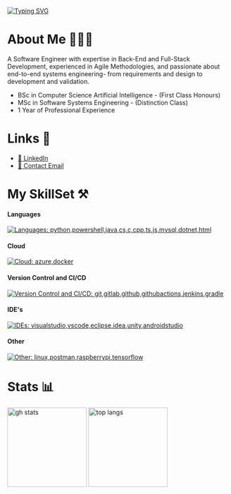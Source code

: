 [![Typing SVG](https://readme-typing-svg.demolab.com?font=Fira+Code&pause=1000&color=07db8a&width=435&lines=Hello%2C+I'm+Dan;Software+Engineer;Backend+Developer;Master+Of+Software+Engineering;Bachelor+Of+Artificial+Intelligence)](https://git.io/typing-svg)


# About Me 👨🏼‍💻

A Software Engineer with expertise in Back-End and Full-Stack Development, experienced in
Agile Methodologies, and passionate about end-to-end systems engineering- from requirements
and design to development and validation.

- BSc in Computer Science Artificial Intelligence - (First Class Honours)
- MSc in Software Systems Engineering - (Distinction Class)
- 1 Year of Professional Experience

# Links 📄

- [💼 LinkedIn](https://www.linkedin.com/in/daniel-musselwhite/)
- [📧 Contact Email](mailto:danielmusselwhite@outlook.com)

# My SkillSet ⚒️

#### Languages
[![Languages: python,powershell,java,cs,c,cpp,ts,js,mysql,dotnet,html](https://skillicons.dev/icons?i=python,powershell,java,cs,c,cpp,ts,js,mysql,dotnet,html,go)](https://skillicons.dev)

#### Cloud
[![Cloud: azure,docker](https://skillicons.dev/icons?i=azure,docker)](https://skillicons.dev)

#### Version Control and CI/CD
[![Version Control and CI/CD: git,gitlab,github,githubactions,jenkins,gradle](https://skillicons.dev/icons?i=git,gitlab,github,githubactions,jenkins,gradle)](https://skillicons.dev)

#### IDE's
[![IDEs: visualstudio,vscode,eclipse,idea,unity,androidstudio](https://skillicons.dev/icons?i=visualstudio,vscode,eclipse,idea,unity,androidstudio)](https://skillicons.dev)

#### Other
[![Other: linux,postman,raspberrypi,tensorflow](https://skillicons.dev/icons?i=linux,postman,raspberrypi,tensorflow)](https://skillicons.dev)





# Stats 📊

<div>
  <span>
    <img height=180 src="https://github-profile-summary-cards.vercel.app/api/cards/stats?username=danielmusselwhite&theme=onedark" alt="gh stats">
  </span>
  <span>
    <img height=180 src="https://github-profile-summary-cards.vercel.app/api/cards/repos-per-language?username=danielmusselwhite&theme=onedark" alt="top langs">
  </span>
  
</div>


